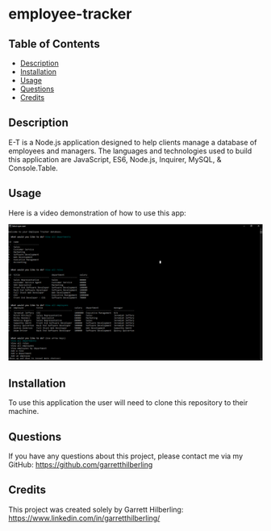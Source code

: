 # employee-tracker

## Table of Contents
* [Description](#Description)
* [Installation](#Installation)
* [Usage](#Usage)
* [Questions](#Questions)
* [Credits](#Credits)

## Description
E-T is a Node.js application designed to help clients manage a database of employees and managers. The languages and technologies used to build this application are JavaScript, ES6, Node.js, Inquirer, MySQL, & Console.Table. 

## Usage
Here is a video demonstration of how to use this app:

[![video demonstration](./assets/img/application-screenshot.png)](https://drive.google.com/file/d/1YioDuPf3SD0VFJLZ1V6n_pK2-ZYGpj6u/view)

## Installation
To use this application the user will need to clone this repository to their machine.

## Questions
If you have any questions about this project, please contact me via my GitHub: https://github.com/garretthilberling

## Credits
This project was created solely by Garrett Hilberling: https://www.linkedin.com/in/garretthilberling/
    
